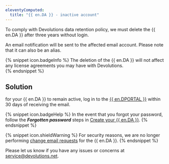 ```yaml
---
eleventyComputed:
  title: "{{ en.DA }} - inactive account"
---
```

To comply with Devolutions data retention policy, we must delete the {{ en.DA }} after three years without login.  

An email notification will be sent to the affected email account. Please note that it can also be an alias.  

{% snippet icon.badgeInfo %}
The deletion of the {{ en.DA }} will not affect any license agreements you may have with Devolutions.  
{% endsnippet %} 

## Solution

for your {{ en.DA }} to remain active, log in to the [{{ en.DPORTAL }}](https://portal.devolutions.com/) within 30 days of receiving the email.  

{% snippet icon.badgeHelp %}
In the event that you forgot your password, follow the ***Forgotten password*** steps in [Create your {{ en.DA }}](/cloud/devolutions-account/create-devolutions-account/#forgot-password).
{% endsnippet %} 

{% snippet icon.shieldWarning %}
For security reasons, we are no longer performing [change email requests](/cloud/devolutions-account/change-account-email/) for the {{ en.DA }}.
{% endsnippet %} 

Please let us know if you have any issues or concerns at [service@devolutions.net](mailto:service@devolutions.net).
